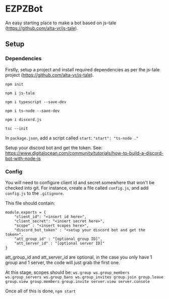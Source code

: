 # EZPZBot
An easy starting place to make a bot based on js-tale (https://github.com/alta-vr/js-tale).

## Setup

### Dependencies
Firstly, setup a project and install required dependencies as per the js-tale project (https://github.com/alta-vr/js-tale).

`npm init`

`npm i js-tale`

`npm i typescript --save-dev`

`npm i ts-node --save-dev`

`npm i discord.js`

`tsc --init`

In `package.json`, add a script called `start`:
`"start": "ts-node ."`

Setup your discord bot and get the token. See: https://www.digitalocean.com/community/tutorials/how-to-build-a-discord-bot-with-node-js

### Config
You will need to configure client id and secret somewhere that won't be checked into git.
For instance, create a file called `config.js`, and add `config.js` to the `.gitignore`.

This file should contain:
```
module.exports = {
    "client_id": "<insert id here>",
    "client_secret": "<insert secret here>",
    "scope" : "<insert scopes here>",
    "discord_bot_token" : "<setup your discord bot and get the token>",
    "att_group_id" : "[optional group ID]",
    "att_server_id" : "[optional server ID]"
}
```
att_group_id and att_server_id are optional, in the case you only have 1 group and 1 server, the code will just grab the first one.

At this stage, scopes should be:
`ws.group ws.group_members ws.group_servers ws.group_bans ws.group_invites group.join group.leave group.view group.members group.invite server.view server.console`

Once all of this is done, `npm start`
